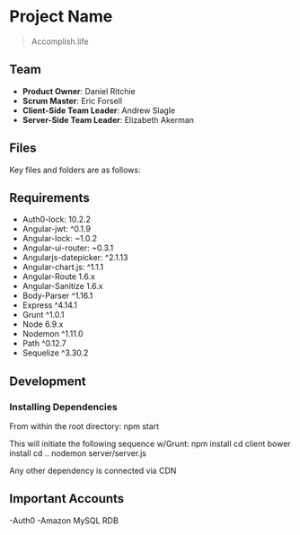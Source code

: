 # Project Name

> Accomplish.life

## Team

  - __Product Owner__: Daniel Ritchie
  - __Scrum Master__: Eric Forsell
  - __Client-Side Team Leader__: Andrew Slagle
  - __Server-Side Team Leader__: Elizabeth Akerman

## Files

Key files and folders are as follows:

## Requirements

- Auth0-lock: 10.2.2
- Angular-jwt: ^0.1.9
- Angular-lock: ~1.0.2
- Angular-ui-router: ~0.3.1
- Angularjs-datepicker: ^2.1.13
- Angular-chart.js: ^1.1.1
- Angular-Route 1.6.x
- Angular-Sanitize 1.6.x
- Body-Parser ^1.16.1
- Express ^4.14.1
- Grunt ^1.0.1
- Node 6.9.x
- Nodemon ^1.11.0
- Path ^0.12.7
- Sequelize ^3.30.2

## Development

### Installing Dependencies

From within the root directory:
npm start

This will initiate the following sequence w/Grunt:
npm install
cd client
bower install
cd ..
nodemon server/server.js

Any other dependency is connected via CDN

## Important Accounts

-Auth0
-Amazon MySQL RDB
